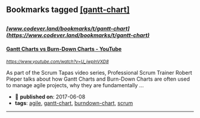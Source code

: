 ## Bookmarks tagged [[gantt-chart]](https://www.codever.land/search?q=[gantt-chart])

_<sup><sup>[www.codever.land/bookmarks/t/gantt-chart](https://www.codever.land/bookmarks/t/gantt-chart)</sup></sup>_
---
#### [Gantt Charts vs Burn-Down Charts - YouTube](https://www.youtube.com/watch?v=U_jwpInVXD8)
_<sup>https://www.youtube.com/watch?v=U_jwpInVXD8</sup>_

As part of the Scrum Tapas video series, Professional Scrum Trainer Robert Pieper talks about how Gantt Charts and Burn-Down Charts are often used to manage agile projects, why they are fundamentally ...
* :calendar: **published on**: 2017-06-08
* **tags**: [agile](../tagged/agile.md), [gantt-chart](../tagged/gantt-chart.md), [burndown-chart](../tagged/burndown-chart.md), [scrum](../tagged/scrum.md)
---
